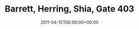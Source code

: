 ---
templateKey: event
guid: 0895cd4a-6eab-11ea-99c5-002590d1d1b0
date: 2011-04-15T00:00:00+00:00
eventTime: '5-8pm'
title: Barrett, Herring, Shia, Gate 403
artist: Barrett, Herring, Shia
city: Toronto
venue: Gate 403
group: Tim Shia
guests: Kevin Barrett, Michael Herring
---